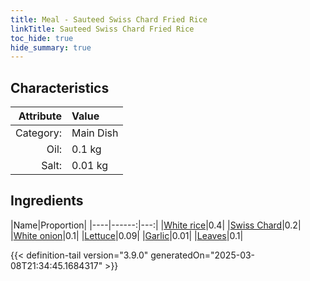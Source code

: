 ```yaml
---
title: Meal - Sauteed Swiss Chard Fried Rice
linkTitle: Sauteed Swiss Chard Fried Rice
toc_hide: true
hide_summary: true
---
```

<!-- This is generated by the MarsSim HelpGenertor, do not edit. -->


## Characteristics

| Attribute   | Value |
|--------:|:------|
|Category:|Main Dish|
|Oil:|0.1 kg|
|Salt:|0.01 kg|

## Ingredients

|Name|Proportion|
|----|------:|---:|
|[White rice](/docs/definitions/resource/white-rice)|0.4|
|[Swiss Chard](/docs/definitions/resource/swiss-chard)|0.2|
|[White onion](/docs/definitions/resource/white-onion)|0.1|
|[Lettuce](/docs/definitions/resource/lettuce)|0.09|
|[Garlic](/docs/definitions/resource/garlic)|0.01|
|[Leaves](/docs/definitions/resource/leaves)|0.1|




{{< definition-tail version="3.9.0" generatedOn="2025-03-08T21:34:45.1684317" >}}

